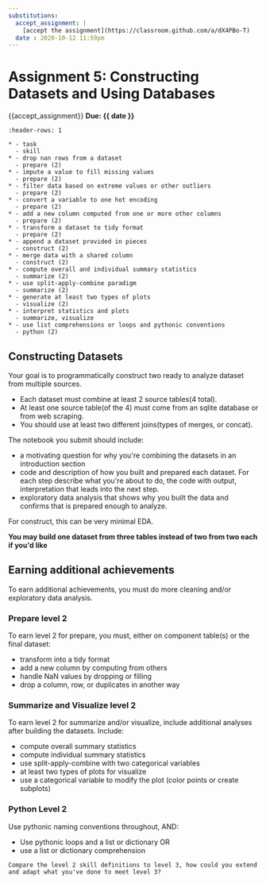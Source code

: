 ```yaml
---
substitutions:
  accept_assignment: |
    [accept the assignment](https://classroom.github.com/a/dX4PBo-T)
  date : 2020-10-12 11:59pm
---
```

# Assignment 5: Constructing Datasets and Using Databases

{{accept_assignment}}
__Due: {{ date }}__

```{list-table} access data from a database and merge multiple tables from a dataset
:header-rows: 1

* - task
  - skill
* - drop nan rows from a dataset
  - prepare (2)
* - impute a value to fill missing values
  - prepare (2)
* - filter data based on extreme values or other outliers
  - prepare (2)
* - convert a variable to one hot encoding
  - prepare (2)
* - add a new column computed from one or more other columns
  - prepare (2)
* - transform a dataset to tidy format
  - prepare (2)
* - append a dataset provided in pieces
  - construct (2)
* - merge data with a shared column
  - construct (2)
* - compute overall and individual summary statistics
  - summarize (2)
* - use split-apply-combine paradigm
  - summarize (2)
* - generate at least two types of plots
  - visualize (2)
* - interpret statistics and plots
  - summarize, visualize
* - use list comprehensions or loops and pythonic conventions
  - python (2)
```


## Constructing Datasets

Your goal is to programmatically construct two ready to analyze dataset from multiple sources.

- Each dataset must combine at least 2 source tables(4 total).
- At least one source table(of the 4) must come from an sqlite database or from web scraping.
- You should use at least two different joins(types of merges, or concat).


The notebook you submit should include:

- a motivating question for why you're combining the datasets in an introduction section
- code and description of how you built and prepared each dataset. For each step describe what you're about to do, the code with output, interpretation that leads into the next step.
- exploratory data analysis that shows why you built the data and confirms that is prepared enough to analyze.

For construct, this can be very minimal EDA.

**You may build one dataset from three tables instead of two from two each if you'd like**

## Earning additional achievements

To earn additional achievements, you must do more cleaning and/or exploratory data analysis.

### Prepare level 2
To earn level 2 for prepare, you must, either on component table(s) or the final dataset:
- transform into a tidy format
- add a new column by computing from others
- handle NaN values by dropping or filling
- drop a column, row, or duplicates in another way

### Summarize and Visualize level 2
To earn level 2 for summarize and/or visualize, include additional analyses after building the datasets.
Include:
- compute overall summary statistics
- compute individual summary statistics
- use split-apply-combine with two categorical variables
- at least two types of plots for visualize
- use a categorical variable to modify the plot (color points or create subplots)


### Python Level 2

Use pythonic naming conventions throughout, AND:

- Use pythonic loops and a list or dictionary OR
- use a list or dictionary comprehension

```{admonition} Thinking Ahead
Compare the level 2 skill definitions to level 3, how could you extend and adapt what you've done to meet level 3?
```
